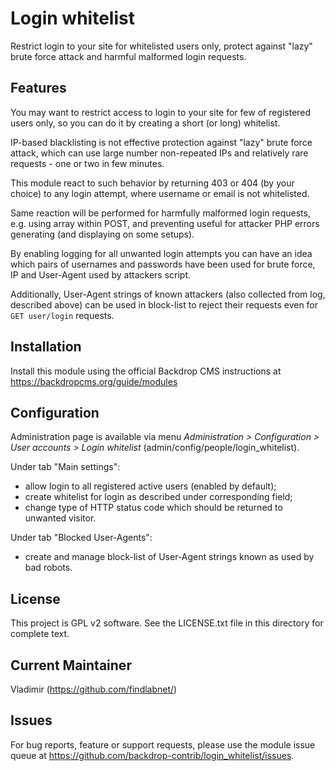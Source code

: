 Login whitelist
===============

Restrict login to your site for whitelisted users only, protect against "lazy" brute force 
attack and harmful malformed login requests.

Features 
--------

You may want to restrict access to login to your site for few of registered users only, 
so you can do it by creating a short (or long) whitelist.

IP-based blacklisting is not effective protection against "lazy" brute force attack, 
which can use large number non-repeated IPs and relatively rare requests - one or two in few minutes.

This module react to such behavior by returning 403 or 404 (by your choice) to any login attempt, 
where username or email is not whitelisted.

Same reaction will be performed for harmfully malformed login requests, 
e.g. using array within POST, and preventing useful for attacker PHP errors 
generating (and displaying on some setups).

By enabling logging for all unwanted login attempts you can have an idea which pairs 
of usernames and passwords have been used for brute force, IP and User-Agent used by attackers script.

Additionally, User-Agent strings of known attackers (also collected from log, described above) 
can be used in block-list to reject their requests even for `GET user/login` requests.

Installation
------------

Install this module using the official Backdrop CMS instructions at 
https://backdropcms.org/guide/modules

Configuration
-------------

Administration page is available via menu *Administration > Configuration > 
User accounts > Login whitelist* (admin/config/people/login_whitelist).

Under tab "Main settings":

- allow login to all registered active users (enabled by default);
- create whitelist for login as described under corresponding field;
- change type of HTTP status code which should be returned to unwanted visitor.

Under tab "Blocked User-Agents":

- create and manage block-list of User-Agent strings known as used by bad robots.

License
-------

This project is GPL v2 software. See the LICENSE.txt file in this directory for
complete text.

Current Maintainer
------------------

Vladimir (https://github.com/findlabnet/)

Issues
------
For bug reports, feature or support requests, please use the module 
issue queue at https://github.com/backdrop-contrib/login_whitelist/issues.

